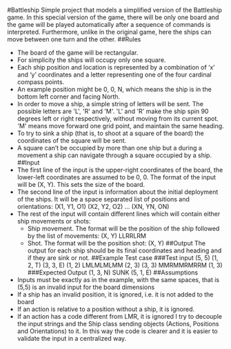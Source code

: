 #Battleship
Simple project that models a simplified version of the Battleship game. In this special version of the game, there will be only one board and the game will be played automatically after a sequence of commands is interpreted. Furthermore, unlike in the original game, here the ships can move between one turn and the other.
##Rules
* The board of the game will be rectangular.
* For simplicity the ships will occupy only one square.
* Each ship position and location is represented by a combination of ‘x’ and ‘y’ coordinates and a letter representing one of the four cardinal compass points.
* An example position might be 0, 0, N, which means the ship is in the bottom left corner and facing North.
* In order to move a ship, a simple string of letters will be sent. The possible letters are 'L', 'R' and 'M'. 'L' and 'R' make the ship spin 90 degrees left or right respectively, without moving from its current spot. 'M' means move forward one grid point, and maintain the same heading.
* To try to sink a ship (that is, to shoot at a square of the board) the coordinates of the square will be sent.
* A square can’t be occupied by more than one ship but a during a movement a ship can navigate through a square occupied by a ship.
##Input
* The first line of the input is the upper-right coordinates of the board, the lower-left coordinates are assumed to be 0, 0. The format of the input will be (X, Y). This sets the size of the board.
* The second line of the input is information about the initial deployment of the ships. It will be a space separated list of positions and orientations: (X1, Y1, O1) (X2, Y2, O2) … (XN, YN, ON)
* The rest of the input will contain different lines which will contain either ship movements or shots:
  * Ship movement. The format will be the position of the ship followed by the list of movements: (X, Y) LLRRLRM
  * Shot. The format will be the position shot: (X, Y)
##Output
The output for each ship should be its final coordinates and heading and if they are sink or not.
##Example Test case
###Test input
(5, 5)
(1, 2, T) (3, 3, E)
(1, 2) LMLMLMLMM
(2, 3)
(3, 3) MMRMMRMRRM
(1, 3)
###Expected Output
(1, 3, N) SUNK
(5, 1, E)
##Assumptions
* Inputs must be exactly as in the example, with the same spaces, that is (5,5) is an invalid input for the board dimensions
* If a ship has an invalid position, it is ignored, i.e. it is not added to the board
* If an action is relative to a position without a ship, it is ignored.
* If an action has a code different from LMR, it is ignored
I try to decouple the input strings and the Ship class sending objects (Actions, Positions and Orientations) to it. In this way the code is clearer and it is easier to validate the input in a centralized way.





